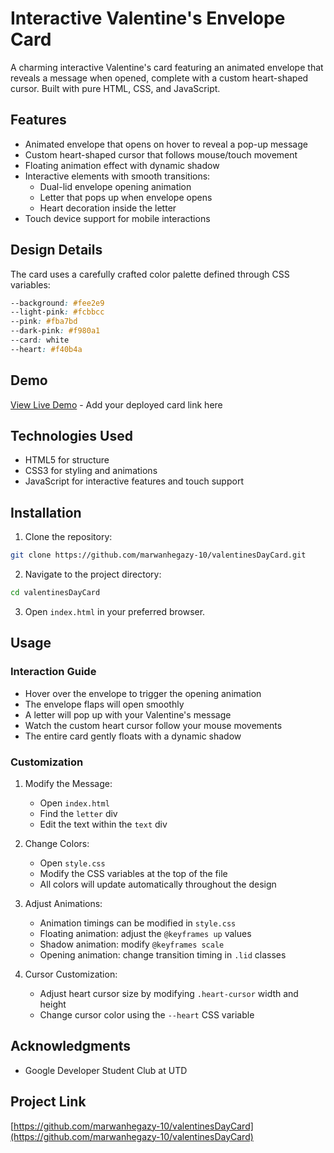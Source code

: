 # Interactive Valentine's Envelope Card 

A charming interactive Valentine's card featuring an animated envelope that reveals a message when opened, complete with a custom heart-shaped cursor. Built with pure HTML, CSS, and JavaScript.

## Features

- Animated envelope that opens on hover to reveal a pop-up message
- Custom heart-shaped cursor that follows mouse/touch movement
- Floating animation effect with dynamic shadow
- Interactive elements with smooth transitions:
  - Dual-lid envelope opening animation
  - Letter that pops up when envelope opens
  - Heart decoration inside the letter
- Touch device support for mobile interactions

## Design Details

The card uses a carefully crafted color palette defined through CSS variables:
```css
--background: #fee2e9
--light-pink: #fcbbcc
--pink: #fba7bd
--dark-pink: #f980a1
--card: white
--heart: #f40b4a
```

## Demo

[View Live Demo](https://marwanhegazy-10.github.io/valentinesDayCard/) - Add your deployed card link here

## Technologies Used

- HTML5 for structure
- CSS3 for styling and animations
- JavaScript for interactive features and touch support

## Installation

1. Clone the repository:
```bash
git clone https://github.com/marwanhegazy-10/valentinesDayCard.git
```

2. Navigate to the project directory:
```bash
cd valentinesDayCard
```

3. Open `index.html` in your preferred browser.

## Usage

### Interaction Guide
- Hover over the envelope to trigger the opening animation
- The envelope flaps will open smoothly
- A letter will pop up with your Valentine's message
- Watch the custom heart cursor follow your mouse movements
- The entire card gently floats with a dynamic shadow

### Customization

1. Modify the Message:
   - Open `index.html`
   - Find the `letter` div
   - Edit the text within the `text` div

2. Change Colors:
   - Open `style.css`
   - Modify the CSS variables at the top of the file
   - All colors will update automatically throughout the design

3. Adjust Animations:
   - Animation timings can be modified in `style.css`
   - Floating animation: adjust the `@keyframes up` values
   - Shadow animation: modify `@keyframes scale`
   - Opening animation: change transition timing in `.lid` classes

4. Cursor Customization:
   - Adjust heart cursor size by modifying `.heart-cursor` width and height
   - Change cursor color using the `--heart` CSS variable

## Acknowledgments

- Google Developer Student Club at UTD

## Project Link

[https://github.com/marwanhegazy-10/valentinesDayCard](https://github.com/marwanhegazy-10/valentinesDayCard)
